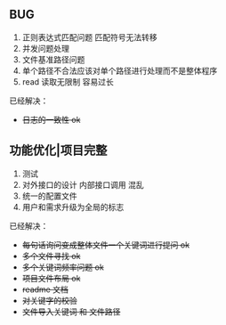 ## BUG

1. 正则表达式匹配问题 匹配符号无法转移
2. 并发问题处理
3. 文件基准路径问题
4. 单个路径不合法应该对单个路径进行处理而不是整体程序
5. read 读取无限制 容易过长

已经解决：

- ~~日志的一致性 ok~~

## 功能优化|项目完整

1. 测试
2. 对外接口的设计 内部接口调用 混乱
3. 统一的配置文件
4. 用户和需求升级为全局的标志

已经解决：

- ~~每句话询问变成整体文件一个关键词进行提问 ok~~
- ~~多个文件寻找 ok~~
- ~~多个关键词频率问题 ok~~
- ~~项目文件布局 ok~~
- ~~readme 文档~~
- ~~对关键字的校验~~
- ~~文件导入关键词 和 文件路径~~
